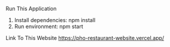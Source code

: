 Run This Application
1. Install dependencies: npm install
2. Run environment: npm start

Link To This Website
https://pho-restaurant-website.vercel.app/
